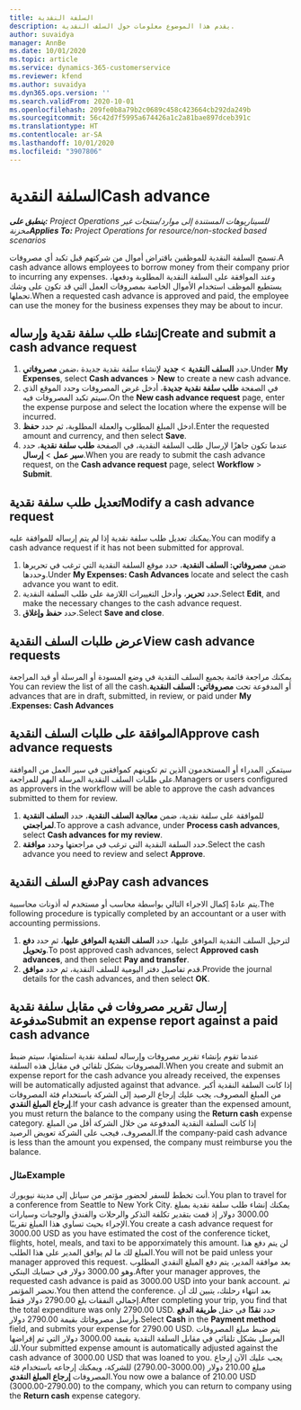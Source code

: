 ```yaml
---
title: السلفة النقدية
description: يقدم هذا الموضوع معلومات حول السلف النقدية.
author: suvaidya
manager: AnnBe
ms.date: 10/01/2020
ms.topic: article
ms.service: dynamics-365-customerservice
ms.reviewer: kfend
ms.author: suvaidya
ms.dyn365.ops.version: ''
ms.search.validFrom: 2020-10-01
ms.openlocfilehash: 209fe0b8a79b2c0689c458c423664cb292da249b
ms.sourcegitcommit: 56c42d7f5995a674426a1c2a81bae897dceb391c
ms.translationtype: HT
ms.contentlocale: ar-SA
ms.lasthandoff: 10/01/2020
ms.locfileid: "3907806"
---
```

# <a name="cash-advance"></a><span data-ttu-id="be97c-103">السلفة النقدية</span><span class="sxs-lookup"><span data-stu-id="be97c-103">Cash advance</span></span>

<span data-ttu-id="be97c-104">_**ينطبق على:** Project Operations للسيناريوهات المستندة إلى موارد/منتجات غير مخزنة‬_</span><span class="sxs-lookup"><span data-stu-id="be97c-104">_**Applies To:** Project Operations for resource/non-stocked based scenarios_</span></span>

<span data-ttu-id="be97c-105">تسمح السلفة النقدية للموظفين باقتراض أموال من شركتهم قبل تكبد أي مصروفات.</span><span class="sxs-lookup"><span data-stu-id="be97c-105">A cash advance allows employees to borrow money from their company prior to incurring any expenses.</span></span> <span data-ttu-id="be97c-106">وعند الموافقة على السلفة النقدية المطلوبة ودفعها، يستطيع الموظف استخدام الأموال الخاصة بمصروفات العمل التي قد تكون على وشك تحملها.</span><span class="sxs-lookup"><span data-stu-id="be97c-106">When a requested cash advance is approved and paid, the employee can use the money for the business expenses they may be about to incur.</span></span> 

## <a name="create-and-submit-a-cash-advance-request"></a><span data-ttu-id="be97c-107">إنشاء طلب سلفة نقدية وإرساله</span><span class="sxs-lookup"><span data-stu-id="be97c-107">Create and submit a cash advance request</span></span>

1. <span data-ttu-id="be97c-108">ضمن **مصروفاتي‏‎**، حدد **السلف النقدية** > **جديد** لإنشاء سلفة نقدية جديدة.</span><span class="sxs-lookup"><span data-stu-id="be97c-108">Under **My Expenses**, select **Cash advances** > **New** to create a new cash advance.</span></span> 
2. <span data-ttu-id="be97c-109">في الصفحة **طلب سلفة نقدية جديدة**، أدخل غرض المصروفات وحدد الموقع الذي سيتم تكبد المصروفات فيه.</span><span class="sxs-lookup"><span data-stu-id="be97c-109">On the **New cash advance request** page, enter the expense purpose and select the location where the expense will be incurred.</span></span>
3. <span data-ttu-id="be97c-110">ادخل المبلغ المطلوب والعملة المطلوبة، ثم حدد **حفظ**.</span><span class="sxs-lookup"><span data-stu-id="be97c-110">Enter the requested amount and currency, and then select **Save**.</span></span> 
4. <span data-ttu-id="be97c-111">عندما تكون جاهزًا لإرسال طلب السلفة النقدية، في الصفحة **طلب سلفة نقدية**، حدد **سير عمل** > **إرسال**.</span><span class="sxs-lookup"><span data-stu-id="be97c-111">When you are ready to submit the cash advance request, on the **Cash advance request** page, select **Workflow** > **Submit**.</span></span>

## <a name="modify-a-cash-advance-request"></a><span data-ttu-id="be97c-112">تعديل طلب سلفة نقدية</span><span class="sxs-lookup"><span data-stu-id="be97c-112">Modify a cash advance request</span></span>

<span data-ttu-id="be97c-113">يمكنك تعديل طلب سلفة نقدية إذا لم يتم إرساله للموافقة عليه.</span><span class="sxs-lookup"><span data-stu-id="be97c-113">You can modify a cash advance request if it has not been submitted for approval.</span></span>

1. <span data-ttu-id="be97c-114">ضمن **مصروفاتي: السلف النقدية**، حدد موقع السلفة النقدية التي ترغب في تحريرها وحددها.</span><span class="sxs-lookup"><span data-stu-id="be97c-114">Under **My Expenses: Cash Advances** locate and select the cash advance you want to edit.</span></span>
2. <span data-ttu-id="be97c-115">حدد **تحرير**، وأدخل التغييرات اللازمة على طلب السلفة النقدية.</span><span class="sxs-lookup"><span data-stu-id="be97c-115">Select **Edit**, and make the necessary changes to the cash advance request.</span></span> 
3. <span data-ttu-id="be97c-116">حدد **حفظ وإغلاق**.</span><span class="sxs-lookup"><span data-stu-id="be97c-116">Select **Save and close**.</span></span>


## <a name="view-cash-advance-requests"></a><span data-ttu-id="be97c-117">عرض طلبات السلف النقدية</span><span class="sxs-lookup"><span data-stu-id="be97c-117">View cash advance requests</span></span>
<span data-ttu-id="be97c-118">يمكنك مراجعة قائمة بجميع السلف النقدية في وضع المسودة أو المرسلة أو قيد المراجعة أو المدفوعة تحت **مصروفاتي: السلف النقدية‬‏‫**.</span><span class="sxs-lookup"><span data-stu-id="be97c-118">You can review the list of all the cash advances that are in draft, submitted, in review, or paid under **My Expenses: Cash Advances**.</span></span> 

## <a name="approve-cash-advance-requests"></a><span data-ttu-id="be97c-119">الموافقة على طلبات السلف النقدية</span><span class="sxs-lookup"><span data-stu-id="be97c-119">Approve cash advance requests</span></span>

<span data-ttu-id="be97c-120">سيتمكن المدراء أو المستخدمون الذين تم تكوينهم كموافقين في سير العمل من الموافقة على طلبات السلف النقدية المرسلة اليهم للمراجعة.</span><span class="sxs-lookup"><span data-stu-id="be97c-120">Managers or users configured as approvers in the workflow will be able to approve the cash advances submitted to them for review.</span></span> 

1. <span data-ttu-id="be97c-121">للموافقة على سلفة نقدية، ضمن **معالجة السلف النقدية**، حدد **السلف النقدية لمراجعتي**.</span><span class="sxs-lookup"><span data-stu-id="be97c-121">To approve a cash advance, under **Process cash advances**, select **Cash advances for my review**.</span></span>
2. <span data-ttu-id="be97c-122">حدد السلفة النقدية التي ترغب في مراجعتها وحدد **موافقة**.</span><span class="sxs-lookup"><span data-stu-id="be97c-122">Select the cash advance you need to review and select **Approve**.</span></span>  

## <a name="pay-cash-advances"></a><span data-ttu-id="be97c-123">دفع السلف النقدية</span><span class="sxs-lookup"><span data-stu-id="be97c-123">Pay cash advances</span></span> 
<span data-ttu-id="be97c-124">يتم عادةً إكمال الاجراء التالي بواسطة محاسب أو مستخدم له أذونات محاسبية.</span><span class="sxs-lookup"><span data-stu-id="be97c-124">The following procedure is typically completed by an accountant or a user with accounting permissions.</span></span>

1. <span data-ttu-id="be97c-125">لترحيل السلف النقدية الموافق عليها، حدد **السلف النقدية الموافق عليها**، ثم حدد **دفع وتحويل**.</span><span class="sxs-lookup"><span data-stu-id="be97c-125">To post approved cash advances, select **Approved cash advances**, and then select **Pay and transfer**.</span></span>  
2. <span data-ttu-id="be97c-126">قدم تفاصيل دفتر اليومية للسلف النقدية، ثم حدد **موافق**.</span><span class="sxs-lookup"><span data-stu-id="be97c-126">Provide the journal details for the cash advances, and then select **OK**.</span></span> 

## <a name="submit-an-expense-report-against-a-paid-cash-advance"></a><span data-ttu-id="be97c-127">إرسال تقرير مصروفات في مقابل سلفة نقدية مدفوعة</span><span class="sxs-lookup"><span data-stu-id="be97c-127">Submit an expense report against a paid cash advance</span></span> 

<span data-ttu-id="be97c-128">عندما تقوم بإنشاء تقرير مصروفات وإرساله لسلفة نقدية استلمتها، سيتم ضبط المصروفات بشكل تلقائي في مقابل هذه السلفة.</span><span class="sxs-lookup"><span data-stu-id="be97c-128">When you create and submit an expense report for the cash advance you already received, the expenses will be automatically adjusted against that advance.</span></span> <span data-ttu-id="be97c-129">إذا كانت السلفة النقدية أكبر من المبلغ المصروف، يجب عليك إرجاع الرصيد إلى الشركة باستخدام فئة المصروفات **إرجاع المبلغ النقدي**.</span><span class="sxs-lookup"><span data-stu-id="be97c-129">If your cash advance is greater than the expensed amount, you must return the balance to the company using the **Return cash** expense category.</span></span> <span data-ttu-id="be97c-130">إذا كانت السلفة النقدية المدفوعة من خلال الشركة أقل من المبلغ المصروف، فيجب على الشركة تعويض الرصيد.</span><span class="sxs-lookup"><span data-stu-id="be97c-130">If the company-paid cash advance is less than the amount you expensed, the company must reimburse you the balance.</span></span> 

### <a name="example"></a><span data-ttu-id="be97c-131">مثال</span><span class="sxs-lookup"><span data-stu-id="be97c-131">Example</span></span>
<span data-ttu-id="be97c-132">أنت تخطط للسفر لحضور مؤتمر من سياتل إلى مدينة نيويورك.</span><span class="sxs-lookup"><span data-stu-id="be97c-132">You plan to travel for a conference from Seattle to New York City.</span></span> <span data-ttu-id="be97c-133">يمكنك إنشاء طلب سلفة نقدية بمبلغ 3000.00 دولار إذ قمت بتقدير تكلفة التذكر والرحلات والفندق والوجبات وسيارات الإجراء بحيث تساوي هذا المبلغ تقريبًا.</span><span class="sxs-lookup"><span data-stu-id="be97c-133">You create a cash advance request for 3000.00 USD as you have estimated the cost of the conference ticket, flights, hotel, meals, and taxi to be apporximately this amount.</span></span> <span data-ttu-id="be97c-134">لن يتم دفع هذا المبلغ لك ما لم يوافق المدير على هذا الطلب.</span><span class="sxs-lookup"><span data-stu-id="be97c-134">You will not be paid unless your manager approved this request.</span></span> <span data-ttu-id="be97c-135">بعد موافقة المدير، يتم دفع المبلغ النقدي المطلوب وهو 3000.00 دولار في حسابك البنكي.</span><span class="sxs-lookup"><span data-stu-id="be97c-135">After your manager approves, the requested cash advance is paid as 3000.00 USD into your bank account.</span></span> <span data-ttu-id="be97c-136">ثم تحضر المؤتمر.</span><span class="sxs-lookup"><span data-stu-id="be97c-136">You then attend the conference.</span></span> <span data-ttu-id="be97c-137">بعد انتهاء رحلتك، يتبين لك أن إجمالي النفقات بلغ 2790.00 دولار فقط.</span><span class="sxs-lookup"><span data-stu-id="be97c-137">After completing your trip, you find that the total expenditure was only 2790.00 USD.</span></span> <span data-ttu-id="be97c-138">حدد **نقدًا** في حقل **طريقة الدفع** وأرسل مصروفاتك بقيمة 2790.00 دولار.</span><span class="sxs-lookup"><span data-stu-id="be97c-138">Select **Cash** in the **Payment method** field, and submits your expense for 2790.00 USD.</span></span> <span data-ttu-id="be97c-139">يتم ضبط مبلغ المصروفات المرسل بشكل تلقائي في مقابل السلفة النقدية بقيمة 3000.00 دولار التي تم إقراضها لك.</span><span class="sxs-lookup"><span data-stu-id="be97c-139">Your submitted expense amount is automatically adjusted against the cash advance of 3000.00 USD that was loaned to you.</span></span> <span data-ttu-id="be97c-140">يجب عليك الآن إرجاع مبلغ 210.00 دولار (3000.00-2790.00) للشركة، ويمكنك إرجاعه باستخدام فئة المصروفات **إرجاع المبلغ النقدي**.</span><span class="sxs-lookup"><span data-stu-id="be97c-140">You now owe a balance of 210.00 USD (3000.00-2790.00) to the company, which you can return to company using the **Return cash** expense category.</span></span> 

